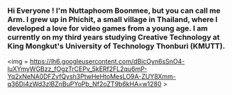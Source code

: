### Hi Everyone ! I'm Nuttaphoom Boonmee, but you can call me Arm. I grew up in Phichit, a small village in Thailand, where I developed a love for video games from a young age. I am currently on my third years studying Creative Technology at King Mongkut's University of Technology Thonburi (KMUTT). 

<img = https://lh6.googleusercontent.com/dBicOyn6sSnO4-luXYmyWGBzz_fOgzTrCEPv_5kERf2FL2qu6mP-Yq2xNeNA0DFZvfQysh3PtwHeHtoMesLO9A-ZUY8Xmm-q36Di4zWd3zlBZnBuPYoPb_Nf2oZT9b6kHA=w1280 > 
<!--
**Nuttaphoom/Nuttaphoom** is a ✨ _special_ ✨ repository because its `README.md` (this file) appears on your GitHub profile.


Here are some ideas to get you started:

- 🔭 I’m currently working on ...
- 🌱 I’m currently learning ...
- 👯 I’m looking to collaborate on ...
- 🤔 I’m looking for help with ...
- 💬 Ask me about ...
- 📫 How to reach me: ...
- 😄 Pronouns: ...
- ⚡ Fun fact: ...
-->

